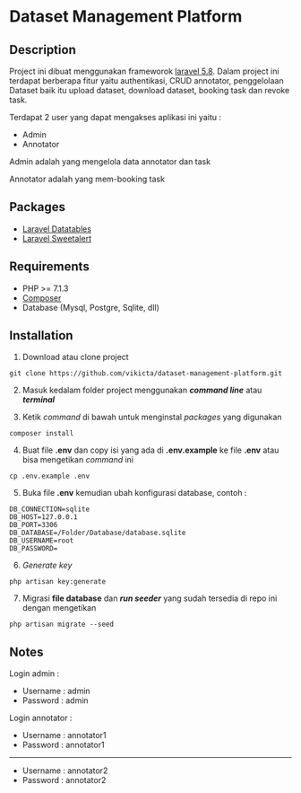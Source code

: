 # Dataset Management Platform

## Description

Project ini dibuat menggunakan frameworok [laravel 5.8](https://laravel.com/docs/5.8). Dalam project ini terdapat berberapa fitur yaitu authentikasi, CRUD annotator, penggelolaan Dataset baik itu upload dataset, download dataset,  booking task dan revoke task. 

Terdapat 2 user yang dapat mengakses aplikasi ini yaitu :
* Admin
* Annotator

Admin adalah yang mengelola data annotator dan task

Annotator adalah yang mem-booking task

## Packages

* [Laravel Datatables](https://github.com/yajra/laravel-datatables)
* [Laravel Sweetalert](https://github.com/realrashid/sweet-alert
)



## Requirements

* PHP >= 7.1.3
* [Composer](https://getcomposer.org)
* Database (Mysql, Postgre, Sqlite, dll)

## Installation

1. Download atau clone project
```
git clone https://github.com/vikicta/dataset-management-platform.git
```

2. Masuk kedalam folder project menggunakan ***command line*** atau ***terminal***

3. Ketik *command* di bawah untuk menginstal *packages* yang digunakan
```
composer install
```
4. Buat file **.env** dan copy isi yang ada di **.env.example** ke file **.env** atau bisa mengetikan *command* ini
```
cp .env.example .env
```
5. Buka file **.env** kemudian ubah konfigurasi database, contoh :
```
DB_CONNECTION=sqlite
DB_HOST=127.0.0.1
DB_PORT=3306
DB_DATABASE=/Folder/Database/database.sqlite
DB_USERNAME=root
DB_PASSWORD=
```

6. *Generate key*
```
php artisan key:generate
```
7. Migrasi **file database** dan ***run seeder*** yang sudah tersedia di repo ini dengan mengetikan
```
php artisan migrate --seed
```

## Notes

Login admin  :
* Username : admin
* Password : admin

Login annotator :
* Username : annotator1
* Password : annotator1
---

* Username : annotator2
* Password : annotator2



